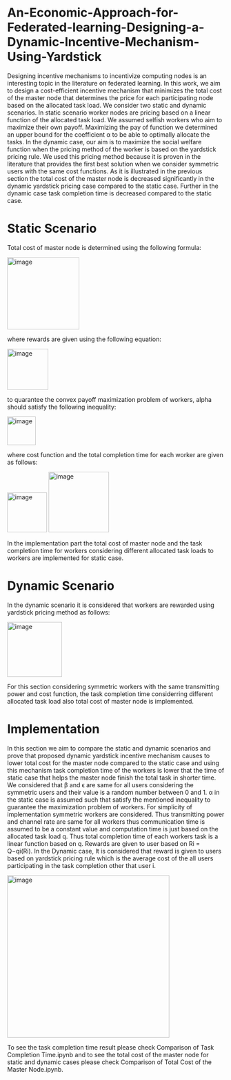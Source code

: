 # An-Economic-Approach-for-Federated-learning-Designing-a-Dynamic-Incentive-Mechanism-Using-Yardstick 
Designing incentive mechanisms to incentivize computing nodes is an interesting topic in the literature on federated learning. In this work, we aim to design a cost-efficient incentive mechanism that minimizes the total cost of the master node that determines the price for each participating node based on the allocated task load. We consider two static and dynamic scenarios. In static scenario worker nodes are pricing based on a linear function of the allocated task load. We assumed selfish workers who aim to maximize their own payoff. Maximizing the pay of function we determined an upper bound for the coefficient α to be able to optimally allocate the tasks. In the dynamic case, our aim is to maximize the social welfare function when the pricing method of the worker is based on the yardstick pricing rule. We used this pricing method because it is proven in the literature that provides the first best solution when we consider symmetric users with the same cost functions. As it is illustrated in the previous section the total cost of the master node is decreased significantly in the dynamic yardstick pricing case compared to the static case. Further in the dynamic case task completion time is decreased compared to the static case.
# Static Scenario
Total cost of master node is determined using the following formula:


<img width="167" alt="image" src="https://user-images.githubusercontent.com/87864575/175113566-0db50372-4b47-4f8c-86d4-51cdec8102c7.png">


where rewards are given using the following equation:



<img width="95" alt="image" src="https://user-images.githubusercontent.com/87864575/175113981-e3fb2129-9255-41d3-823f-93f424ba7a5e.png">



to quarantee the convex payoff maximization problem of workers, alpha should satisfy the following inequality:


<img width="66" alt="image" src="https://user-images.githubusercontent.com/87864575/175114900-7f40a53a-790a-4d1b-b6ae-4cdc078499a7.png">


where cost function and the total completion time for each worker are given as follows:



<img width="92" alt="image" src="https://user-images.githubusercontent.com/87864575/175113385-54ebb7aa-c9df-4d7d-a556-b54a478c4058.png">


<img width="140" alt="image" src="https://user-images.githubusercontent.com/87864575/175113448-4e4f8862-3a82-40a6-8ded-93bd840ba1ef.png">

In the implementation part the total cost of master node and the task completion time for workers considering different allocated task loads to workers are implemented for static case.

# Dynamic Scenario

In the dynamic scenario it is considered that workers are rewarded using yardstick pricing method as follows:

<img width="127" alt="image" src="https://user-images.githubusercontent.com/87864575/175115969-3c8f7795-73f8-4ca2-a2ce-a7e77424587a.png">


For this section considering symmetric workers with the same transmitting power and cost function, the task completion time considerring different allocated task load also total cost of master node is implemented.

# Implementation
In this section we aim to compare the static and dynamic scenarios and prove that proposed dynamic yardstick incentive mechanism causes to lower total cost for the master node compared to the static case and using this mechanism task completion time of the workers is lower that the time of static case that helps the master node finish the total task in shorter time. We considered that β and ϵ are same for all users considering the symmetric users and their value is a random number between 0 and 1. α in the static case is assumed such that satisfy the mentioned inequality to guarantee the maximization problem of workers.
For simplicity of implementation symmetric workers are considered. Thus transmitting power and channel rate are same for all workers thus communication time is assumed to be a constant value and computation time is just based on the allocated task load q. Thus total completion time of each workers task is a linear function based on q. Rewards are given to user based on Ri = Q−qi(Ri). In the Dynamic case, It is considered that reward is given to users based on
yardstick pricing rule which is the average cost of the all users participating in the task completion other that user i.



<img width="376" alt="image" src="https://user-images.githubusercontent.com/87864575/175119541-e087d9fb-8f38-48de-aeee-f190dd79f131.png">









To see the task completion time result please check Comparison of Task Completion Time.ipynb and to see the total cost of the master node for static and dynamic cases please check Comparison of Total Cost of the Master Node.ipynb.
